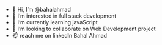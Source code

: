 - 👋 Hi, I’m @bahalahmad
- 👀 I’m interested in full stack development
- 🌱 I’m currently learning javaScript
- 💞️ I’m looking to collaborate on Web Development project
- 📫 reach me on linkedln Bahal Ahmad

<!---
bahalahmad/bahalahmad is a ✨ special ✨ repository because its `README.md` (this file) appears on your GitHub profile.
You can click the Preview link to take a look at your changes.
--->
